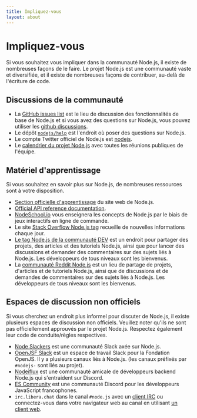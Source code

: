 ```yaml
---
title: Impliquez-vous
layout: about
---
```


# Impliquez-vous

Si vous souhaitez vous impliquer dans la communauté Node.js, il existe de nombreuses façons de le faire. Le projet Node.js est une communauté vaste et diversifiée, et il existe de nombreuses façons de contribuer, au-delà de l'écriture de code.

## Discussions de la communauté

- La [GitHub issues list](https://github.com/nodejs/node/issues) est le lieu de discussion des fonctionnalités de base de Node.js et si vous avez des questions sur Node.js, vous pouvez utiliser les [github discussions](https://github.com/orgs/nodejs/discussions).
- Le dépôt [`nodejs/help`](https://github.com/nodejs/help/issues) est l'endroit où poser des questions sur Node.js.
- Le compte Twitter officiel de Node.js est [nodejs](https://twitter.com/nodejs).
- Le [calendrier du projet Node.js](https://nodejs.org/calendar) avec toutes les réunions publiques de l'équipe.

## Matériel d'apprentissage

Si vous souhaitez en savoir plus sur Node.js, de nombreuses ressources sont à votre disposition.

- [Section officielle d'apprentissage](https://nodejs.org/en/learn/) du site web de Node.js.
- [Official API reference documentation](https://nodejs.org/api/).
- [NodeSchool.io](https://nodeschool.io/) vous enseignera les concepts de Node.js par le biais de jeux interactifs en ligne de commande.
- Le site [Stack Overflow Node.js tag](https://stackoverflow.com/questions/tagged/node.js) recueille de nouvelles informations chaque jour.
- [Le tag Node.js de la communauté DEV](https://dev.to/t/node) est un endroit pour partager des projets, des articles et des tutoriels Node.js, ainsi que pour lancer des discussions et demander des commentaires sur des sujets liés à Node.js. Les développeurs de tous niveaux sont les bienvenus.
- La [communauté Reddit Node.js](https://www.reddit.com/r/node) est un lieu de partage de projets, d'articles et de tutoriels Node.js, ainsi que de discussions et de demandes de commentaires sur des sujets liés à Node.js. Les développeurs de tous niveaux sont les bienvenus.

## Espaces de discussion non officiels

Si vous cherchez un endroit plus informel pour discuter de Node.js, il existe plusieurs espaces de discussion non officiels.
Veuillez noter qu'ils ne sont pas officiellement approuvés par le projet Node.js. Respectez également leur code de conduite/règles respectives.

- [Node Slackers](https://www.nodeslackers.com/) est une communauté Slack axée sur Node.js.
- [OpenJSF Slack](https://slack-invite.openjsf.org/) est un espace de travail Slack pour la Fondation OpenJS. Il y a plusieurs canaux liés à Node.js. (les canaux préfixés par `#nodejs-` sont liés au projet).
- [Nodeiflux](https://discordapp.com/invite/vUsrbjd) est une communauté amicale de développeurs backend Node.js qui s'entraident sur Discord.
- [ES Community](https://discord.gg/zJsuc6vvhn) est une communauté Discord pour les développeurs JavaScript francophones.
- `irc.libera.chat` dans le canal `#node.js` avec un [client IRC](https://en.wikipedia.org/wiki/Comparison_of_Internet_Relay_Chat_clients) ou connectez-vous dans votre navigateur web au canal en utilisant [un client web](https://kiwiirc.com/nextclient/).

